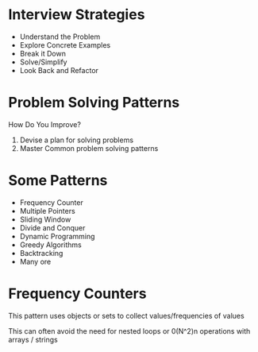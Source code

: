 # Interview Strategies 
- Understand the Problem
- Explore Concrete Examples
- Break it Down
- Solve/Simplify
- Look Back and Refactor 

# Problem Solving Patterns

How Do You Improve? 
1) Devise a plan for solving problems
2) Master Common problem solving patterns

# Some Patterns
- Frequency Counter
- Multiple Pointers 
- Sliding Window
- Divide and Conquer 
- Dynamic Programming
- Greedy Algorithms 
- Backtracking
- Many ore


# Frequency Counters
This pattern uses objects or sets to collect values/frequencies of values

This can often avoid the need for nested loops or 0(N^2)n operations with arrays / strings